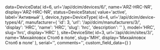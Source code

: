 data=DeviceData(
    id=6,
    url='/api/dcim/devices/6/',
    name='ARZ-HRC-NR',
    display='ARZ-HRC-NR',
    status=DeviceStatus(
        value='active',
        label='Активный'
    ),
    device_type=DeviceType(
        id=4,
        url='/api/dcim/device-types/4/',
        manufacturer={
            'id': 3,
            'url': '/api/dcim/manufacturers/3/',
            'display': 'HRC',
            'name': 'HRC',
            'slug': 'hrc',
            'description': ''
        },
        model='HRC', 
        slug='hrc', 
        display='HRC'
    ),
    site=DeviceSite(
        id=3,
        url='/api/dcim/sites/3/',
        name='Михайловск Столб в поле',
        slug='MIH',
        display='Михайловск Столб в поле'
    ),
    serial='',
    comments='',
    custom_field_data={}
)